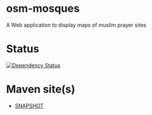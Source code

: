 osm-mosques
===========
A Web application to display maps of muslim prayer sites

Status
======
[![Dependency Status](https://www.versioneye.com/user/projects/53de9ae116279fb98c000007/badge.svg?style=flat)](https://www.versioneye.com/user/projects/53de9ae116279fb98c000007)


Maven site(s)
=============
* [SNAPSHOT](http://hakan42.github.io/osm-mosques/site/0.0.1-SNAPSHOT/)
